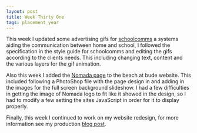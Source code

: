 ```yaml
---
layout: post
title: Week Thirty One
tags: placement_year
---
```


This week I updated some advertising gifs for [schoolcomms](http://schoolcomms.com/) a systems aiding the communication between home and school, I followed the specification in the style guide for schoolcomms and editing the gifs according to the clients needs. This including changing text, content and the various layers for the gif animation.

Also this week I added the [Nomada page](http://www.thebeachatbude.co.uk/tapas.bar.bude) to the beach at bude website. This included following a PhotoShop file with the page design in and adding in the images for the full screen background slideshow. I had a few difficulties in getting the image of Nomada logo to fit like it showed in the design, so I had to modify a few setting the sites JavaScript in order for it to display properly.

Finally, this week I continued to work on my website redesign, for more information see my production [blog post]({{site.url}}posts/heybenshort/).